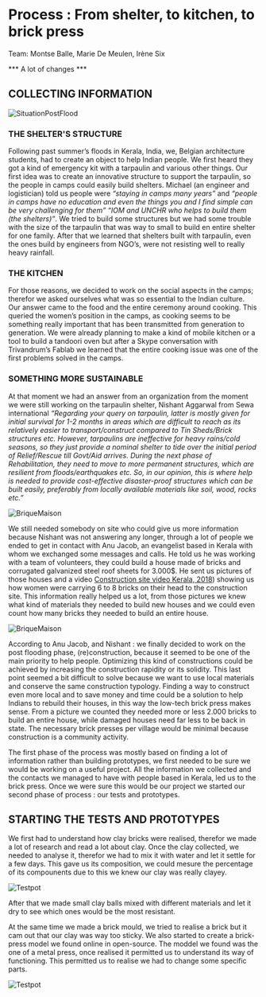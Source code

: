 # Process : From shelter, to kitchen, to brick press

Team: Montse Balle, Marie De Meulen, Irène Six

*** A lot of changes  ***

## COLLECTING INFORMATION

 ![SituationPostFlood](images/Presse_a_briques/SituationPostFlood.jpeg)

### THE SHELTER'S STRUCTURE

Following past summer’s floods in Kerala, India, we, Belgian architecture students, had to create an object to help Indian people. We first heard they got a kind of emergency kit with a tarpaulin and various other things. Our first idea was to create an innovative structure to support the tarpaulin, so the people in camps could easily build shelters. Michael (an engineer and logistician) told us people were *“staying in camps many years”* and *“people in camps have no education and even the things you and I find simple can be very challenging for them”* *“IOM and UNCHR who helps to build them (the shelters)”*.  We tried to build some structures but we had some trouble with the size of the tarpaulin that was way to small to build en entire shelter for one family. After that we learned that shelters built with tarpaulin, even the ones build by engineers from NGO’s, were not resisting well to really heavy rainfall.


### THE KITCHEN

For those reasons, we decided to work on the social aspects in the camps; therefor we asked ourselves what was so essential to the Indian culture. Our answer came to the food and the entire ceremony around cooking. This queried the women’s position in the camps, as cooking seems to be something really important that has been transmitted from generation to generation. We were already planning to make a kind of mobile kitchen or a tool to build a tandoori oven but after a Skype conversation with Trivandrum’s Fablab we learned that the entire cooking issue was one of the first problems solved in the camps.


### SOMETHING MORE SUSTAINABLE

At that moment we had an answer from an organization from the moment we were still working on the tarpaulin shelter, Nishant Aggarwal from Sewa international *“Regarding your query on tarpaulin, latter is mostly given for initial survival for 1-2 months in areas which are difficult to reach as its relatively easier to transport/construct compared to Tin Sheds/Brick structures etc. However, tarpaulins are ineffective for heavy rains/cold seasons, so they just provide a nominal shelter to tide over the initial period of Relief/Rescue till Govt/Aid arrives. During the next phase of Rehabilitation, they need to move to more permanent structures, which are resilient from floods/earthquakes etc. So, in our opinion, this is where help is needed to provide cost-effective disaster-proof structures which can be built easily, preferably from locally available materials like soil, wood, rocks etc.”*

 ![BriqueMaison](images/Presse_a_briques/Intervention.jpeg)

We still needed somebody on site who could give us more information because Nishant was not answering any longer, through a lot of people we ended to get in contact with Anu Jacob, an evangelist based in Kerala with whom we exchanged some messages and calls. He told us he was working with a team of volunteers, they could build a house made of bricks and corrugated galvanized steel roof sheets for 3.000$. He sent us pictures of those houses and a video [Construction site video Kerala, 2018](https://youtu.be/BE1kMFsjTUY)) showing us how women were carrying 6 to 8 bricks on their head to the construction site. This information really helped us a lot, from those pictures we knew what kind of materials they needed to build new houses and we could even count how many bricks they needed to build an entire house.

 ![BriqueMaison](images/Presse_a_briques/housebudget.jpeg)

According to Anu Jacob, and Nishant : we finally decided to work  on the post flooding phase,  (re)construction, because it seemed to be  one of the main priority to help people. 
Optimizing this kind of constructions could be achieved by increasing the construction rapidity or its solidity. This last point seemed a bit difficult to solve because we want to use local materials and conserve the same construction typology. 
Finding a way to construct even more local and to save money and time could be a solution to help Indians to rebuild their houses, in this way the low-tech brick press makes sense. 
From a picture we counted they needed more or less 2.000 bricks to build an entire house, while damaged houses need far less to be back in state.
The necessary brick presses per village would be minimal because construction is a community activity.

The first phase of the process was mostly based on finding a lot of information rather than building prototypes, we first needed to be sure we would be working on a useful project. All the information we collected and the contacts we managed to have with people based in Kerala, led us to the brick press. Once we were sure this would be our project we started our second phase of process : our tests and prototypes.


## STARTING THE TESTS AND PROTOTYPES

We first had to understand how clay bricks were realised, therefor we made a lot of research and read a lot about clay. Once the clay collected, we needed to analyse it, therefor we had to mix it with water and let it settle for a few days. This gave us its composition, we could mesure the percentage of its compounents due to this we knew our clay was really clayey. 

![Testpot](images/Presse_a_briques/Melangeterre.jpeg)

After that we made small clay balls mixed with different materials and let it dry to see which ones would be the most resistant.

At the same time we made a brick mould, we tried to realise a brick but it cam out that our clay was way too sticky. We also started to create a brick-press model we found online in open-source. The moddel we found was the one of a metal press, once realised it permitted us to understand its way of functioning. This permitted us to realise we had to change some specific parts.

![Testpot](images/Presse_a_briques/TestIsabelle.jpeg)